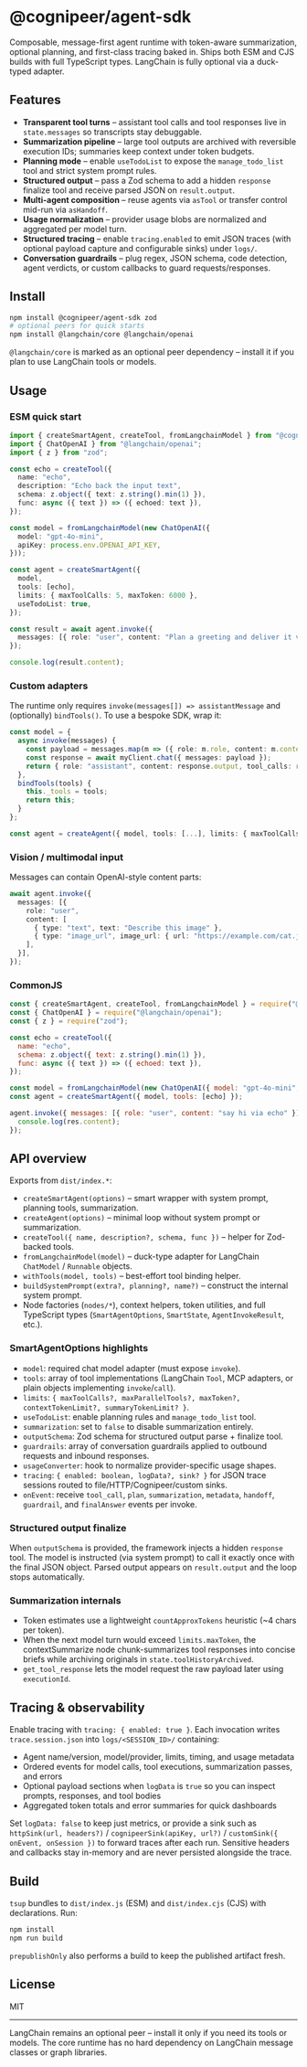 # @cognipeer/agent-sdk

Composable, message-first agent runtime with token-aware summarization, optional planning, and first-class tracing baked in. Ships both ESM and CJS builds with full TypeScript types. LangChain is fully optional via a duck-typed adapter.

## Features

- **Transparent tool turns** – assistant tool calls and tool responses live in `state.messages` so transcripts stay debuggable.
- **Summarization pipeline** – large tool outputs are archived with reversible execution IDs; summaries keep context under token budgets.
- **Planning mode** – enable `useTodoList` to expose the `manage_todo_list` tool and strict system prompt rules.
- **Structured output** – pass a Zod schema to add a hidden `response` finalize tool and receive parsed JSON on `result.output`.
- **Multi-agent composition** – reuse agents via `asTool` or transfer control mid-run via `asHandoff`.
- **Usage normalization** – provider usage blobs are normalized and aggregated per model turn.
- **Structured tracing** – enable `tracing.enabled` to emit JSON traces (with optional payload capture and configurable sinks) under `logs/`.
- **Conversation guardrails** – plug regex, JSON schema, code detection, agent verdicts, or custom callbacks to guard requests/responses.

## Install

```sh
npm install @cognipeer/agent-sdk zod
# optional peers for quick starts
npm install @langchain/core @langchain/openai
```

`@langchain/core` is marked as an optional peer dependency – install it if you plan to use LangChain tools or models.

## Usage

### ESM quick start

```ts
import { createSmartAgent, createTool, fromLangchainModel } from "@cognipeer/agent-sdk";
import { ChatOpenAI } from "@langchain/openai";
import { z } from "zod";

const echo = createTool({
  name: "echo",
  description: "Echo back the input text",
  schema: z.object({ text: z.string().min(1) }),
  func: async ({ text }) => ({ echoed: text }),
});

const model = fromLangchainModel(new ChatOpenAI({
  model: "gpt-4o-mini",
  apiKey: process.env.OPENAI_API_KEY,
}));

const agent = createSmartAgent({
  model,
  tools: [echo],
  limits: { maxToolCalls: 5, maxToken: 6000 },
  useTodoList: true,
});

const result = await agent.invoke({
  messages: [{ role: "user", content: "Plan a greeting and deliver it via the echo tool" }],
});

console.log(result.content);
```

### Custom adapters

The runtime only requires `invoke(messages[]) => assistantMessage` and (optionally) `bindTools()`. To use a bespoke SDK, wrap it:

```ts
const model = {
  async invoke(messages) {
    const payload = messages.map(m => ({ role: m.role, content: m.content }));
    const response = await myClient.chat({ messages: payload });
    return { role: "assistant", content: response.output, tool_calls: response.tool_calls };
  },
  bindTools(tools) {
    this._tools = tools;
    return this;
  }
};

const agent = createAgent({ model, tools: [...], limits: { maxToolCalls: 3 } });
```

### Vision / multimodal input

Messages can contain OpenAI-style content parts:

```ts
await agent.invoke({
  messages: [{
    role: "user",
    content: [
      { type: "text", text: "Describe this image" },
      { type: "image_url", image_url: { url: "https://example.com/cat.jpg", detail: "low" } },
    ],
  }],
});
```

### CommonJS

```js
const { createSmartAgent, createTool, fromLangchainModel } = require("@cognipeer/agent-sdk");
const { ChatOpenAI } = require("@langchain/openai");
const { z } = require("zod");

const echo = createTool({
  name: "echo",
  schema: z.object({ text: z.string().min(1) }),
  func: async ({ text }) => ({ echoed: text }),
});

const model = fromLangchainModel(new ChatOpenAI({ model: "gpt-4o-mini", apiKey: process.env.OPENAI_API_KEY }));
const agent = createSmartAgent({ model, tools: [echo] });

agent.invoke({ messages: [{ role: "user", content: "say hi via echo" }] }).then(res => {
  console.log(res.content);
});
```

## API overview

Exports from `dist/index.*`:

- `createSmartAgent(options)` – smart wrapper with system prompt, planning tools, summarization.
- `createAgent(options)` – minimal loop without system prompt or summarization.
- `createTool({ name, description?, schema, func })` – helper for Zod-backed tools.
- `fromLangchainModel(model)` – duck-type adapter for LangChain `ChatModel` / `Runnable` objects.
- `withTools(model, tools)` – best-effort tool binding helper.
- `buildSystemPrompt(extra?, planning?, name?)` – construct the internal system prompt.
- Node factories (`nodes/*`), context helpers, token utilities, and full TypeScript types (`SmartAgentOptions`, `SmartState`, `AgentInvokeResult`, etc.).

### SmartAgentOptions highlights

- `model`: required chat model adapter (must expose `invoke`).
- `tools`: array of tool implementations (LangChain `Tool`, MCP adapters, or plain objects implementing `invoke`/`call`).
- `limits`: `{ maxToolCalls?, maxParallelTools?, maxToken?, contextTokenLimit?, summaryTokenLimit? }`.
- `useTodoList`: enable planning rules and `manage_todo_list` tool.
- `summarization`: set to `false` to disable summarization entirely.
- `outputSchema`: Zod schema for structured output parse + finalize tool.
- `guardrails`: array of conversation guardrails applied to outbound requests and inbound responses.
- `usageConverter`: hook to normalize provider-specific usage shapes.
- `tracing`: `{ enabled: boolean, logData?, sink? }` for JSON trace sessions routed to file/HTTP/Cognipeer/custom sinks.
- `onEvent`: receive `tool_call`, `plan`, `summarization`, `metadata`, `handoff`, `guardrail`, and `finalAnswer` events per invoke.

### Structured output finalize

When `outputSchema` is provided, the framework injects a hidden `response` tool. The model is instructed (via system prompt) to call it exactly once with the final JSON object. Parsed output appears on `result.output` and the loop stops automatically.

### Summarization internals

- Token estimates use a lightweight `countApproxTokens` heuristic (~4 chars per token).
- When the next model turn would exceed `limits.maxToken`, the contextSummarize node chunk-summarizes tool responses into concise briefs while archiving originals in `state.toolHistoryArchived`.
- `get_tool_response` lets the model request the raw payload later using `executionId`.

## Tracing & observability

Enable tracing with `tracing: { enabled: true }`. Each invocation writes `trace.session.json` into `logs/<SESSION_ID>/` containing:

- Agent name/version, model/provider, limits, timing, and usage metadata
- Ordered events for model calls, tool executions, summarization passes, and errors
- Optional payload sections when `logData` is `true` so you can inspect prompts, responses, and tool bodies
- Aggregated token totals and error summaries for quick dashboards

Set `logData: false` to keep just metrics, or provide a sink such as `httpSink(url, headers?)` / `cognipeerSink(apiKey, url?)` / `customSink({ onEvent, onSession })` to forward traces after each run. Sensitive headers and callbacks stay in-memory and are never persisted alongside the trace.

## Build

`tsup` bundles to `dist/index.js` (ESM) and `dist/index.cjs` (CJS) with declarations. Run:

```sh
npm install
npm run build
```

`prepublishOnly` also performs a build to keep the published artifact fresh.

## License

MIT

---

LangChain remains an optional peer – install it only if you need its tools or models. The core runtime has no hard dependency on LangChain message classes or graph libraries.
